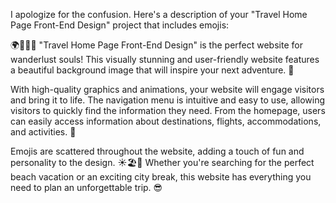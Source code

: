 I apologize for the confusion. Here's a description of your "Travel Home Page Front-End Design" project that includes emojis:

🌍🛫🏨🌴 "Travel Home Page Front-End Design" is the perfect website for wanderlust souls! This visually stunning and user-friendly website features a beautiful background image that will inspire your next adventure. 🤩

With high-quality graphics and animations, your website will engage visitors and bring it to life. The navigation menu is intuitive and easy to use, allowing visitors to quickly find the information they need. From the homepage, users can easily access information about destinations, flights, accommodations, and activities. 🌟

Emojis are scattered throughout the website, adding a touch of fun and personality to the design. ☀️🏖️🌇 Whether you're searching for the perfect beach vacation or an exciting city break, this website has everything you need to plan an unforgettable trip. 😎

